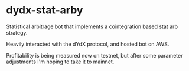# dydx-stat-arby
Statistical arbitrage bot that implements a cointegration based stat arb strategy.

Heavily interacted with the dYdX protocol, and hosted bot on AWS.

Profitability is being measured now on testnet, but after some parameter adjustments I'm hoping to take it to mainnet.
